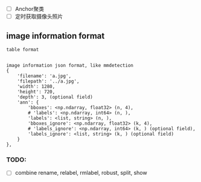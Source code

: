 - [ ] Anchor聚类
- [ ] 定时获取摄像头照片

## image information format

```text
table format


image information json format, like mmdetection
{
    'filename': 'a.jpg',
    'filepath': '../a.jpg',
    'width': 1280,
    'height': 720,
    'depth': 3, (optional field)
    'ann': {
        'bboxes': <np.ndarray, float32> (n, 4),
        # 'labels': <np.ndarray, int64> (n, ),
        'labels': <list, string> (n, ),
        'bboxes_ignore': <np.ndarray, float32> (k, 4),
        # 'labels_ignore': <np.ndarray, int64> (k, ) (optional field),
        'labels_ignore': <list, string> (k, ) (optional field)
    }
},
```

### TODO:

- [ ] combine rename, relabel, rmlabel, robust, split, show 